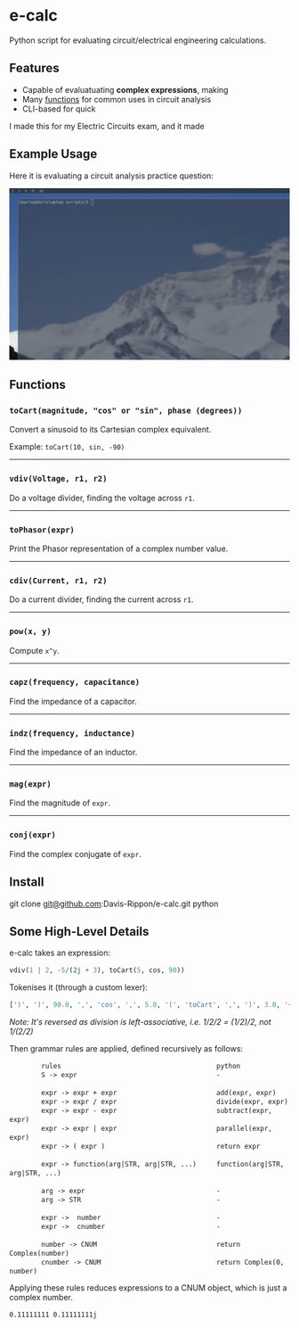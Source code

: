 # e-calc 
Python script for evaluating circuit/electrical engineering calculations.

## Features
- Capable of evaluatuating **complex expressions**, making 
- Many [functions](#Functions) for common uses in circuit analysis
- CLI-based for quick

I made this for my Electric Circuits exam, and it made 

## Example Usage

Here it is evaluating a circuit analysis practice question:

![Example Usage](images/term_recording.gif)

## Functions

### `toCart(magnitude, "cos" or "sin", phase (degrees))`
Convert a sinusoid to its Cartesian complex equivalent.

Example: `toCart(10, sin, -90)`

---

### `vdiv(Voltage, r1, r2)`
Do a voltage divider, finding the voltage across `r1`.

---

### `toPhasor(expr)`
Print the Phasor representation of a complex number value.

---

### `cdiv(Current, r1, r2)`
Do a current divider, finding the current across `r1`.

---

### `pow(x, y)`
Compute `x^y`.

---

### `capz(frequency, capacitance)`
Find the impedance of a capacitor.

---

### `indz(frequency, inductance)`
Find the impedance of an inductor.

---

### `mag(expr)`
Find the magnitude of `expr`.

---

### `conj(expr)`
Find the complex conjugate of `expr`.

## Install

git clone git@github.com:Davis-Rippon/e-calc.git
python 


## Some High-Level Details
e-calc takes an expression:
```python
vdiv(1 | 2, -5/(2j + 3), toCart(5, cos, 90))
```

Tokenises it (through a custom lexer):
```python
[')', ')', 90.0, ',', 'cos', ',', 5.0, '(', 'toCart', ',', ')', 3.0, '+', 'j', 2.0, '(', '/', 5.0, '*', -1.0, ',', 2.0, '|', 1.0, '(', 'vdiv']
```
_Note: It's reversed as division is left-associative, i.e. 1/2/2 = (1/2)/2, not 1/(2/2)_

Then grammar rules are applied, defined recursively as follows:

```
        rules                                       python
        S -> expr                                   -

        expr -> expr + expr                         add(expr, expr)
        expr -> expr / expr                         divide(expr, expr)
        expr -> expr - expr                         subtract(expr, expr)
        expr -> expr | expr                         parallel(expr, expr)
        expr -> ( expr )                            return expr

        expr -> function(arg|STR, arg|STR, ...)     function(arg|STR, arg|STR, ...)

        arg -> expr                                 -
        arg -> STR                                  -

        expr ->  number                             -
        expr ->  cnumber                            -

        number -> CNUM                              return Complex(number)
        cnumber -> CNUM                             return Complex(0, number)
```
Applying these rules reduces expressions to a CNUM object, which is just a complex
number.

```
0.11111111 0.11111111j
```
